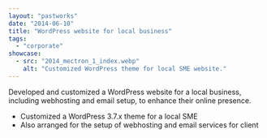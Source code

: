 ```yaml
---
layout: "pastworks"
date: "2014-06-10"
title: "WordPress website for local business"
tags:
  - "corporate"
showcase:
  - src: "2014_mectron_1_index.webp"
    alt: "Customized WordPress theme for local SME website."
---
```

Developed and customized a WordPress website for a local business, including webhosting and email setup, to enhance their online presence.

- Customized a WordPress 3.7.x theme for a local SME
- Also arranged for the setup of webhosting and email services for client
